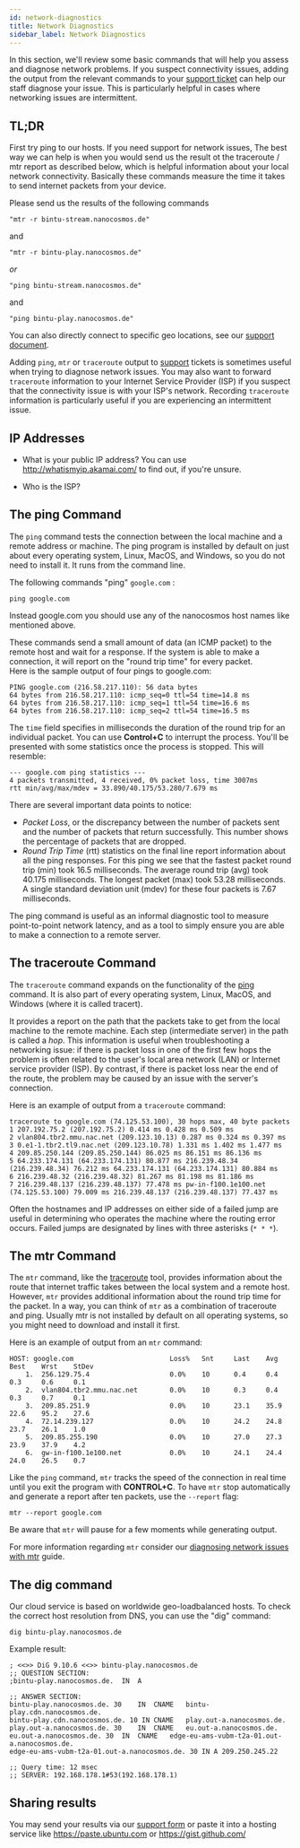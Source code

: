 ```yaml
---
id: network-diagnostics
title: Network Diagnostics
sidebar_label: Network Diagnostics
---
```


In this section, we'll review some basic commands that will help you assess and diagnose network problems. 
If you suspect connectivity issues, adding the output from the relevant commands to your [support ticket](support) can help our staff diagnose your issue. This is particularly helpful in cases where networking issues are intermittent.

## TL;DR

First try ping to our hosts.
If you need support for network issues, The best way we can help is when you would send us the result ot the traceroute / mtr report as described below, which is helpful information about your local network connectivity. Basically these commands measure the time it takes to send internet packets from your device.

Please send us the results of the following commands

`"mtr -r bintu-stream.nanocosmos.de"`

and

`"mtr -r bintu-play.nanocosmos.de"`

*or*

`"ping bintu-stream.nanocosmos.de"`

and

`"ping bintu-play.nanocosmos.de"`

You can also directly connect to specific geo locations, see our [support document](support).

Adding `ping`, `mtr` or `traceroute` output to [support](support) tickets is sometimes useful when trying to diagnose network issues. You may also want to forward `traceroute` information to your Internet Service Provider (ISP) if you suspect that the connectivity issue is with your ISP's network. Recording `traceroute` information is particularly useful if you are experiencing an intermittent issue.

## IP Addresses

- What is your public IP address? 
  You can use http://whatismyip.akamai.com/ to find out, if you're unsure.

- Who is the ISP?

## The ping Command

The `ping` command tests the connection between the local machine and a remote address or machine. 
The ping program is installed by default on just about every operating system, Linux, MacOS, and Windows, so you do not need to install it.
It runs from the command line.

The following commands "ping" `google.com` :

```shell
ping google.com
```
    
Instead google.com you should use any of the nanocosmos host names like mentioned above.

These commands send a small amount of data (an ICMP packet) to the remote host and wait for a response. If the system is able to make a connection, it will report on the "round trip time" for every packet. <br/>
Here is the sample output of four pings to google.com:

```shell
PING google.com (216.58.217.110): 56 data bytes
64 bytes from 216.58.217.110: icmp_seq=0 ttl=54 time=14.8 ms
64 bytes from 216.58.217.110: icmp_seq=1 ttl=54 time=16.6 ms
64 bytes from 216.58.217.110: icmp_seq=2 ttl=54 time=16.5 ms
```
The `time` field specifies in milliseconds the duration of the round trip for an individual packet. You can use **Control+C** to interrupt the process. You'll be presented with some statistics once the process is stopped. This will resemble:

```shell
--- google.com ping statistics ---
4 packets transmitted, 4 received, 0% packet loss, time 3007ms
rtt min/avg/max/mdev = 33.890/40.175/53.280/7.679 ms
```

There are several important data points to notice:

-   *Packet Loss*, or the discrepancy between the number of packets sent and the number of packets that return successfully. This number shows the percentage of packets that are dropped.
-   *Round Trip Time* (rtt) statistics on the final line report information about all the ping responses. For this ping we see that the fastest packet round trip (min) took 16.5 milliseconds. The average round trip (avg) took 40.175 milliseconds. The longest packet (max) took 53.28 milliseconds. A single standard deviation unit (mdev) for these four packets is 7.67 milliseconds.

The ping command is useful as an informal diagnostic tool to measure point-to-point network latency, and as a tool to simply ensure you are able to make a connection to a remote server.

## The traceroute Command

The `traceroute` command expands on the functionality of the [ping](#the-ping-command) command. 
It is also part of every operating system, Linux, MacOS, and Windows (where it is called tracert).

It provides a report on the path that the packets take to get from the local machine to the remote machine. Each step (intermediate server) in the path is called a *hop*. This information is useful when troubleshooting a networking issue: if there is packet loss in one of the first few hops the problem is often related to the user's local area network (LAN) or Internet service provider (ISP). By contrast, if there is packet loss near the end of the route, the problem may be caused by an issue with the server's connection.

Here is an example of output from a `traceroute` command:

```shell
traceroute to google.com (74.125.53.100), 30 hops max, 40 byte packets
1 207.192.75.2 (207.192.75.2) 0.414 ms 0.428 ms 0.509 ms
2 vlan804.tbr2.mmu.nac.net (209.123.10.13) 0.287 ms 0.324 ms 0.397 ms
3 0.e1-1.tbr2.tl9.nac.net (209.123.10.78) 1.331 ms 1.402 ms 1.477 ms
4 209.85.250.144 (209.85.250.144) 86.025 ms 86.151 ms 86.136 ms
5 64.233.174.131 (64.233.174.131) 80.877 ms 216.239.48.34 (216.239.48.34) 76.212 ms 64.233.174.131 (64.233.174.131) 80.884 ms
6 216.239.48.32 (216.239.48.32) 81.267 ms 81.198 ms 81.186 ms
7 216.239.48.137 (216.239.48.137) 77.478 ms pw-in-f100.1e100.net (74.125.53.100) 79.009 ms 216.239.48.137 (216.239.48.137) 77.437 ms
```
Often the hostnames and IP addresses on either side of a failed jump are useful in determining who operates the machine where the routing error occurs. Failed jumps are designated by lines with three asterisks (`* * *`).


## The mtr Command

The `mtr` command, like the [traceroute](#the-traceroute-command) tool, provides information about the route that internet traffic takes between the local system and a remote host. However, `mtr` provides additional information about the round trip time for the packet. In a way, you can think of `mtr` as a combination of traceroute and ping. Usually mtr is not installed by default on all operating systems, so you might need to download and install it first.

Here is an example of output from an `mtr` command:
```shell
HOST: google.com                        Loss%   Snt     Last    Avg     Best    Wrst    StDev
    1.  256.129.75.4                    0.0%    10      0.4     0.4     0.3     0.6     0.1
    2.  vlan804.tbr2.mmu.nac.net        0.0%    10      0.3     0.4     0.3     0.7     0.1
    3.  209.85.251.9                    0.0%    10      23.1    35.9    22.6    95.2    27.6
    4.  72.14.239.127                   0.0%    10      24.2    24.8    23.7    26.1    1.0
    5.  209.85.255.190                  0.0%    10      27.0    27.3    23.9    37.9    4.2
    6.  gw-in-f100.1e100.net            0.0%    10      24.1    24.4    24.0    26.5    0.7
```
Like the `ping` command, `mtr` tracks the speed of the connection in real time until you exit the program with **CONTROL+C**. To have `mtr` stop automatically and generate a report after ten packets, use the `--report` flag:

```shell
mtr --report google.com
```

Be aware that `mtr` will pause for a few moments while generating output. 

For more information regarding `mtr` consider our [diagnosing network issues with mtr](./network-diagnostics-mtr) guide.

## The dig command

Our cloud service is based on worldwide geo-loadbalanced hosts.
To check the correct host resolution from DNS, you can use the "dig" command:
```shell
dig bintu-play.nanocosmos.de
```
Example result:
```shell
; <<>> DiG 9.10.6 <<>> bintu-play.nanocosmos.de
;; QUESTION SECTION:
;bintu-play.nanocosmos.de.	IN	A

;; ANSWER SECTION:
bintu-play.nanocosmos.de. 30	IN	CNAME	bintu-play.cdn.nanocosmos.de.
bintu-play.cdn.nanocosmos.de. 10 IN	CNAME	play.out-a.nanocosmos.de.
play.out-a.nanocosmos.de. 30	IN	CNAME	eu.out-a.nanocosmos.de.
eu.out-a.nanocosmos.de.	30	IN	CNAME	edge-eu-ams-vubm-t2a-01.out-a.nanocosmos.de.
edge-eu-ams-vubm-t2a-01.out-a.nanocosmos.de. 30	IN A 209.250.245.22

;; Query time: 12 msec
;; SERVER: 192.168.178.1#53(192.168.178.1)
```

## Sharing results

You may send your results via our [support form](https://www.nanocosmos.de/support) or paste it into a hosting service like https://paste.ubuntu.com or https://gist.github.com/
